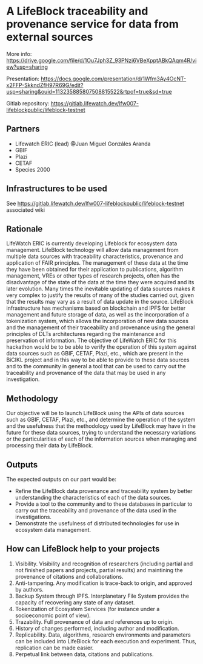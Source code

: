 
# A LifeBlock traceability and provenance service for data from external sources

More info:
https://drive.google.com/file/d/1Ou7Jph3Z_93PNzi6VBeXpptABkQAqm4R/view?usp=sharing

Presentation:
https://docs.google.com/presentation/d/1Wfm3Ay4OcNT-x2FFP-SkkndZfH97R69G/edit?usp=sharing&ouid=113235885807508815522&rtpof=true&sd=true

Gitlab repository:
https://gitlab.lifewatch.dev/lfw007-lifeblockpublic/lifeblock-testnet



## Partners
- Lifewatch ERIC (lead) @Juan Miguel Gonzáles Aranda
- GBIF
- Plazi
- CETAF
- Species 2000

## Infrastructures to be used 

See https://gitlab.lifewatch.dev/lfw007-lifeblockpublic/lifeblock-testnet associated wiki

## Rationale

LifeWatch ERIC is currently developing Lifeblock for ecosystem data management. LifeBlock technology will allow data management from multiple data sources with traceability characteristics, provenance and application of FAIR principles. The management of these data at the time they have been obtained for their application to publications, algorithm management, VREs or other types of research projects, often has the disadvantage of the state of the data at the time they were acquired and its later evolution. Many times the inevitable updating of data sources makes it very complex to justify the results of many of the studies carried out, given that the results may vary as a result of data update in the source. LifeBlock infrastructure has mechanisms based on blockchain and IPFS for better management and future storage of data, as well as the incorporation of a tokenization system, which allows the incorporation of new data sources and the management of their traceability and provenance using the general principles of DLTs architectures regarding the maintenance and preservation of information. The objective of LifeWatch ERIC for this hackathon would be to be able to verify the operation of this system against data sources such as GBIF, CETAF, Plazi, etc., which are present in the BiCIKL project and in this way to be able to provide to these data sources and to the community in general a tool that can be used to carry out the traceability and provenance of the data that may be used in any investigation.

## Methodology
Our objective will be to launch LifeBlock using the APIs of data sources such as GBIF, CETAF, Plazi, etc., and determine the operation of the system and the usefulness that the methodology used by LifeBlock may have in the future for these data sources, trying to understand the necessary variations or the particularities of each of the information sources when managing and processing their data by LifeBlock.

## Outputs
The expected outputs on our part would be:

- Refine the LifeBlock data provenance and traceability system by better understanding the characteristics of each of the data sources.
- Provide a tool to the community and to these databases in particular to carry out the traceability and provenance of the data used in the investigations.
- Demonstrate the usefulness of distributed technologies for use in ecosystem data management.

## How can LifeBlock help to your projects

1. Visibility. Visibility and recognition of researchers (including partial and not finished papers and projects, partial results) and maintining the provenance of citations and collaborations.
2. Anti-tampering. Any modification is trace-back to origin, and approved by authors.
3. Backup System through IPFS. Interplanetary File System provides the capacity of recovering any state of any dataset.
4. Tokenization of Ecosystem Services (for instance under a socioeconomic point of view).
5. Trazability. Full provenance of data and references up to origin.
6. History of changes performed, including author and modification.
7. Replicability. Data, algorithms, research environments and parameters can be included into LifeBlock for each execution and experiment. Thus, replication can be made easier.
8. Perpetual link between data, citations and publications.

